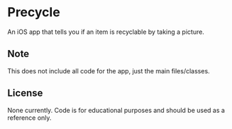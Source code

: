 # Precycle
An iOS app that tells you if an item is recyclable by taking a picture.

## Note
This does not include all code for the app, just the main files/classes.

## License
None currently. Code is for educational purposes and should be used as a reference only.
